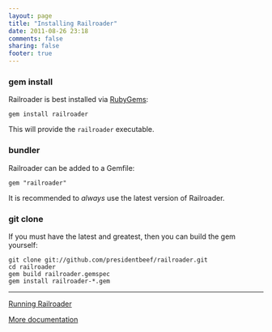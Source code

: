 ```yaml
---
layout: page
title: "Installing Railroader"
date: 2011-08-26 23:18
comments: false
sharing: false
footer: true
---
```


### gem install

Railroader is best installed via [RubyGems](http://rubygems.org/):

    gem install railroader

This will provide the `railroader` executable.

### bundler

Railroader can be added to a Gemfile:

    gem "railroader"

It is recommended to _always_ use the latest version of Railroader.

### git clone

If you must have the latest and greatest, then you can build the gem yourself:

    git clone git://github.com/presidentbeef/railroader.git
    cd railroader
    gem build railroader.gemspec
    gem install railroader-*.gem

---
[Running Railroader](/docs/running)

[More documentation](/docs)
